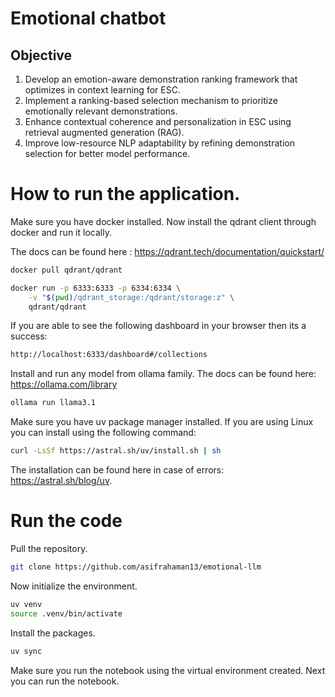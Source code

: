 # Emotional chatbot

## Objective

1. Develop an emotion-aware demonstration ranking framework that optimizes in context learning for ESC. 
2. Implement a ranking-based selection mechanism to prioritize emotionally relevant demonstrations. 
3. Enhance contextual coherence and personalization in ESC using retrieval augmented generation (RAG). 
4. Improve low-resource NLP adaptability by refining demonstration selection for better model performance.


# How to run the application.

Make sure you have docker installed. Now install the qdrant client through docker and run it locally.

The docs can be found here : https://qdrant.tech/documentation/quickstart/

```bash
docker pull qdrant/qdrant
```

```bash
docker run -p 6333:6333 -p 6334:6334 \
    -v "$(pwd)/qdrant_storage:/qdrant/storage:z" \
    qdrant/qdrant
```

If you are able to see the following dashboard in your browser then its a success:

```bash
http://localhost:6333/dashboard#/collections
```

Install and run any model from ollama family. The docs can be found here: https://ollama.com/library

```bash
ollama run llama3.1
```

Make sure you have uv package manager installed. If you are using Linux you can install using the following command:

```bash
curl -LsSf https://astral.sh/uv/install.sh | sh
```

The installation can be found here in case of errors: https://astral.sh/blog/uv.

# Run the code

Pull the repository.

```bash
git clone https://github.com/asifrahaman13/emotional-llm
```

Now initialize the environment.

```bash
uv venv
source .venv/bin/activate
```

Install the packages.

```bash
uv sync
```

Make sure you run the notebook using the virtual environment created. Next you can run the notebook.